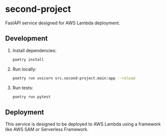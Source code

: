 # second-project

FastAPI service designed for AWS Lambda deployment.

## Development

1. Install dependencies:
   ```bash
   poetry install
   ```

2. Run locally:
   ```bash
   poetry run uvicorn src.second-project.main:app --reload
   ```

3. Run tests:
   ```bash
   poetry run pytest
   ```

## Deployment

This service is designed to be deployed to AWS Lambda using a framework like AWS SAM or Serverless Framework.

